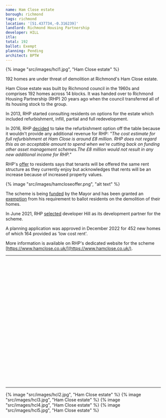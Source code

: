 ```yaml
---
name: Ham Close estate 
borough: richmond
tags: richmond
location: '[51.437734,-0.316239]'
landlord: Richmond Housing Partnership
developer: HILL
itla:
total: 192
ballot: Exempt
planning: Pending
architect: BPTW
---
```

{% image "src/images/hcl1.jpg", "Ham Close estate" %}

192 homes are under threat of demolition at Richmond's Ham Close estate.

Ham Close estate was built by Richmond council in the 1960s and comprises 192 homes across 14 blocks. It was handed over to Richmond Housing Partnership (RHP) 20 years ago when the council transferred all of its housing stock to the group.

In 2013, RHP started consulting residents on options for the estate which included refurbishment, infill, partial and full redevelopment.

In 2016, RHP [decided](https://754dc77b-a377-429d-9516-ae12db0b724d.filesusr.com/ugd/64a226_d3c5a071382d41cba0f3f38e201f2b4c.pdf) to take the refurbishment option off the table because it wouldn't provide any additional revenue for RHP: _"The cost estimate for full refurbishment at Ham Close is around £8 million. RHP does not regard this as an acceptable amount to spend when we’re cutting back on funding other asset management schemes.The £8 million would not result in any new additional income for RHP."_

RHP's [offer](https://754dc77b-a377-429d-9516-ae12db0b724d.filesusr.com/ugd/64a226_f9cd40099c6f42b28c4fa219aa05723f.pdf) to residents says that tenants will be offered the same rent structure as they currently enjoy but acknowledges that rents will be an increase because of increased property values.

{% image "src/images/hamcloseoffer.png", "alt text" %}

The scheme is being [funded](https://www.london.gov.uk/sites/default/files/2021.03.18._estate_regen_projects_approved_before_18_july_2018_march_2021.pdf) by the Mayor and has been granted an [exemption](https://www.london.gov.uk/sites/default/files/list_of_exemptions_-_27_november_2020.pdf) from his requirement to ballot residents on the demolition of their homes.

In June 2021, RHP [selected](https://www.rhp.org.uk/news/news/rhp-chooses-hill-as-partner-in-ham-regeneration/) developer Hill as its development partner for the scheme.

A planning application was approved in December 2022 for 452 new homes of which 164 provided as 'low cost rent'.

More information is available on RHP's dedicated website for the scheme [https://www.hamclose.co.uk/](https://www.hamclose.co.uk/).

---

<!------------THE CODE BELOW RENDERS THE MAP - DO NOT EDIT! ---------------------------->

<div id="map" style="width: 100%; height: 400px;"></div>

<script>
  var map = L.map('map').setView({{ location }}, 13);
  L.tileLayer('https://tile.openstreetmap.org/{z}/{x}/{y}.png', {
  maxZoom: 19,
attribution: '&copy; <a href="http://www.openstreetmap.org/copyright">OpenStreetMap</a>'
}).addTo(map);
var circle = L.circle({{ location }}, {
    color: 'red',
    fillColor: '#f03',
    fillOpacity: 0.5,
    radius: 500
}).addTo(map);
</script>

---

  {% image "src/images/hcl2.jpg", "Ham Close estate" %}
  {% image "src/images/hcl3.jpg", "Ham Close estate" %}
  {% image "src/images/hcl4.jpg", "Ham Close estate" %}
  {% image "src/images/hcl5.jpg", "Ham Close estate" %}
